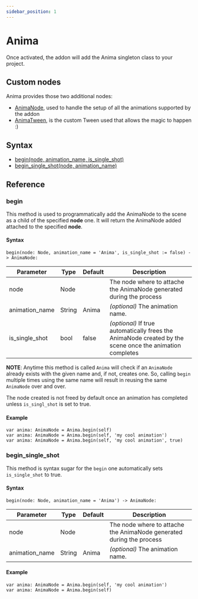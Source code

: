 ```yaml
---
sidebar_position: 1
---
```


# Anima

Once activated, the addon will add the Anima singleton class to your project.

## Custom nodes

Anima provides those two additional nodes:

- [AnimaNode](/doc/anima-node.html), used to handle the setup of all the animations supported by the addon
- [AnimaTween](/doc/anima-tween.html), is the custom Tween used that allows the magic to happen :)

## Syntax

- [begin(node, animation_name, is_single_shot)](#begin)
- [begin_single_shot(node, animation_name)](#begin_single_shot)


## Reference

### begin

This method is used to programmatically add the AnimaNode to the scene as a child of the specified **node** one.
It will return the AnimaNode added attached to the specified **node**.

#### Syntax
```gdscript
begin(node: Node, animation_name = 'Anima', is_single_shot := false) -> AnimaNode:
```

|Parameter|Type|Default|Description|
|---|---|---|---|
|node|Node||The node where to attache the AnimaNode generated during the process|
|animation_name|String|Anima|_(optional)_ The animation name.|
|is_single_shot|bool|false|_(optional)_ If true automatically frees the AnimaNode created by the scene once the animation completes|

**NOTE**: Anytime this method is called `Anima` will check if an `AnimaNode` already exists with the given name and, if not, creates one.
So, calling `begin` multiple times using the same name will result in reusing the same `AnimaNode` over and over.

The node created is not freed by default once an animation has completed unless `is_singl_shot` is set to true.

#### Example

```gdscript
var anima: AnimaNode = Anima.begin(self)
var anima: AnimaNode = Anima.begin(self, 'my cool animation')
var anima: AnimaNode = Anima.begin(self, 'my cool animation', true)
```

### begin_single_shot

This method is syntax sugar for the `begin` one automatically sets `is_single_shot` to true.

#### Syntax
```gdscript
begin(node: Node, animation_name = 'Anima') -> AnimaNode:
```

|Parameter|Type|Default|Description|
|---|---|---|---|
|node|Node||The node where to attache the AnimaNode generated during the process|
|animation_name|String|Anima|_(optional)_ The animation name.|

#### Example

```gdscript
var anima: AnimaNode = Anima.begin(self, 'my cool animation')
var anima: AnimaNode = Anima.begin(self)
```
